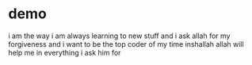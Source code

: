 # demo 
i am the way i am always learning to new stuff and i ask allah for my forgiveness and i want to be the top coder of my time inshallah allah will help
me in everything i ask him for
